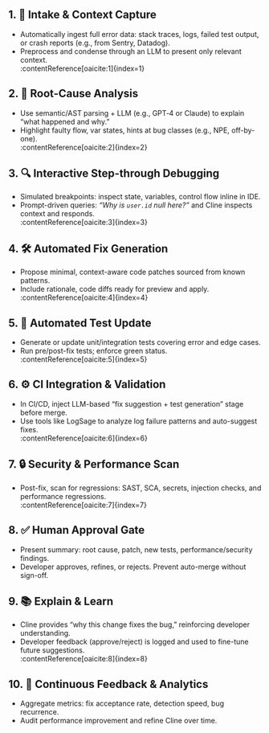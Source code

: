 ## 1. 📩 Intake & Context Capture

- Automatically ingest full error data: stack traces, logs, failed test output, or crash reports (e.g., from Sentry, Datadog).
- Preprocess and condense through an LLM to present only relevant context.  
  :contentReference[oaicite:1]{index=1}

## 2. 🧠 Root-Cause Analysis

- Use semantic/AST parsing + LLM (e.g., GPT‑4 or Claude) to explain “what happened and why.”
- Highlight faulty flow, var states, hints at bug classes (e.g., NPE, off-by-one).  
  :contentReference[oaicite:2]{index=2}

## 3. 🔍 Interactive Step-through Debugging

- Simulated breakpoints: inspect state, variables, control flow inline in IDE.
- Prompt-driven queries: _“Why is `user.id` null here?”_ and Cline inspects context and responds.  
  :contentReference[oaicite:3]{index=3}

## 4. 🛠️ Automated Fix Generation

- Propose minimal, context-aware code patches sourced from known patterns.
- Include rationale, code diffs ready for preview and apply.  
  :contentReference[oaicite:4]{index=4}

## 5. 🧪 Automated Test Update

- Generate or update unit/integration tests covering error and edge cases.
- Run pre/post-fix tests; enforce green status.  
  :contentReference[oaicite:5]{index=5}

## 6. ⚙️ CI Integration & Validation

- In CI/CD, inject LLM-based “fix suggestion + test generation” stage before merge.
- Use tools like LogSage to analyze log failure patterns and auto-suggest fixes.  
  :contentReference[oaicite:6]{index=6}

## 7. 🔒 Security & Performance Scan

- Post-fix, scan for regressions: SAST, SCA, secrets, injection checks, and performance regressions.  
  :contentReference[oaicite:7]{index=7}

## 8. ✅ Human Approval Gate

- Present summary: root cause, patch, new tests, performance/security findings.
- Developer approves, refines, or rejects. Prevent auto-merge without sign-off.

## 9. 📚 Explain & Learn

- Cline provides “why this change fixes the bug,” reinforcing developer understanding.
- Developer feedback (approve/reject) is logged and used to fine-tune future suggestions.  
  :contentReference[oaicite:8]{index=8}

## 10. 🔁 Continuous Feedback & Analytics

- Aggregate metrics: fix acceptance rate, detection speed, bug recurrence.
- Audit performance improvement and refine Cline over time.
